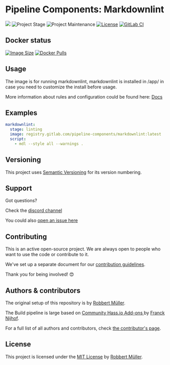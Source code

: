 # Pipeline Components: Markdownlint

[![][gitlab-repo-shield]][repository]
![Project Stage][project-stage-shield]
![Project Maintenance][maintenance-shield]
[![License][license-shield]](LICENSE)
[![GitLab CI][gitlabci-shield]][gitlabci]

## Docker status

[![Image Size][size-shield]][dockerhub]
[![Docker Pulls][pulls-shield]][dockerhub]

## Usage

The image is for running markdownlint, markdownlint is installed in /app/ in case you need to customize the install before usage.

More information about rules and configuration could be found here: [Docs][markdownlint]

## Examples

```yaml
markdownlint:
  stage: linting
  image: registry.gitlab.com/pipeline-components/markdownlint:latest
  script:
    - mdl --style all --warnings .
```

## Versioning

This project uses [Semantic Versioning][semver] for its version numbering.

## Support

Got questions?

Check the [discord channel][discord]

You could also [open an issue here][issue]

## Contributing

This is an active open-source project. We are always open to people who want to
use the code or contribute to it.

We've set up a separate document for our [contribution guidelines][contributing-link].

Thank you for being involved! 😍

## Authors & contributors

The original setup of this repository is by [Robbert Müller][mjrider].

The Build pipeline is large based on [Community Hass.io Add-ons
][hassio-addons] by [Franck Nijhof][frenck].

For a full list of all authors and contributors,
check [the contributor's page][contributors].

## License

This project is licensed under the [MIT License](./LICENSE) by [Robbert Müller][mjrider].

[contributing-link]: https://pipeline-components.dev/contributing/
[contributors]: https://gitlab.com/pipeline-components/markdownlint/-/graphs/main
[discord]: https://discord.gg/vhxWFfP
[dockerhub]: https://hub.docker.com/r/pipelinecomponents/markdownlint
[frenck]: https://github.com/frenck
[gitlab-repo-shield]: https://img.shields.io/badge/Source-Gitlab-orange.svg?logo=gitlab
[gitlabci-shield]: https://img.shields.io/gitlab/pipeline/pipeline-components/markdownlint.svg
[gitlabci]: https://gitlab.com/pipeline-components/markdownlint/-/commits/main
[hassio-addons]: https://github.com/hassio-addons
[issue]: https://gitlab.com/pipeline-components/markdownlint/issues
[license-shield]: https://img.shields.io/badge/License-MIT-green.svg
[maintenance-shield]: https://img.shields.io/maintenance/yes/2025.svg
[mjrider]: https://gitlab.com/mjrider
[project-stage-shield]: https://img.shields.io/badge/project%20stage-production%20ready-brightgreen.svg
[pulls-shield]: https://img.shields.io/docker/pulls/pipelinecomponents/markdownlint.svg?logo=docker
[repository]: https://gitlab.com/pipeline-components/markdownlint
[semver]: http://semver.org/spec/v2.0.0.html
[size-shield]: https://img.shields.io/docker/image-size/pipelinecomponents/markdownlint.svg?logo=docker

[markdownlint]: https://github.com/markdownlint/markdownlint/blob/main/docs/RULES.md
